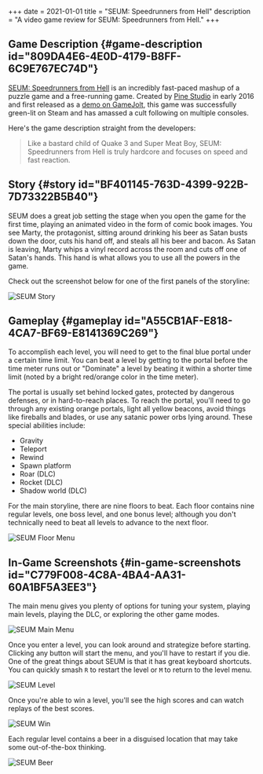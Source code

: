 +++
date = 2021-01-01
title = "SEUM: Speedrunners from Hell"
description = "A video game review for SEUM: Speedrunners from Hell."
+++

## Game Description {#game-description id="809DA4E6-4E0D-4179-B8FF-6C9E767EC74D"}

[SEUM: Speedrunners from
Hell](https://store.steampowered.com/app/457210/SEUM_Speedrunners_from_Hell/)
is an incredibly fast-paced mashup of a puzzle game and a free-running
game. Created by [Pine Studio](https://pinestudio.co) in early 2016 and
first released as a [demo on
GameJolt](https://gamejolt.com/games/seum-speedrunners-from-hell-demo/154868),
this game was successfully green-lit on Steam and has amassed a cult
following on multiple consoles.

Here's the game description straight from the developers:

> Like a bastard child of Quake 3 and Super Meat Boy, SEUM: Speedrunners
> from Hell is truly hardcore and focuses on speed and fast reaction.

## Story {#story id="BF401145-763D-4399-922B-7D73322B5B40"}

SEUM does a great job setting the stage when you open the game for the
first time, playing an animated video in the form of comic book images.
You see Marty, the protagonist, sitting around drinking his beer as
Satan busts down the door, cuts his hand off, and steals all his beer
and bacon. As Satan is leaving, Marty whips a vinyl record across the
room and cuts off one of Satan's hands. This hand is what allows you to
use all the powers in the game.

Check out the screenshot below for one of the first panels of the
storyline:

![SEUM Story](https://img.cleberg.net/blog/20210101-seum/seum_story.png)

## Gameplay {#gameplay id="A55CB1AF-E818-4CA7-BF69-E8141369C269"}

To accomplish each level, you will need to get to the final blue portal
under a certain time limit. You can beat a level by getting to the
portal before the time meter runs out or "Dominate" a level by beating
it within a shorter time limit (noted by a bright red/orange color in
the time meter).

The portal is usually set behind locked gates, protected by dangerous
defenses, or in hard-to-reach places. To reach the portal, you'll need
to go through any existing orange portals, light all yellow beacons,
avoid things like fireballs and blades, or use any satanic power orbs
lying around. These special abilities include:

-   Gravity
-   Teleport
-   Rewind
-   Spawn platform
-   Roar (DLC)
-   Rocket (DLC)
-   Shadow world (DLC)

For the main storyline, there are nine floors to beat. Each floor
contains nine regular levels, one boss level, and one bonus level;
although you don't technically need to beat all levels to advance to
the next floor.

![SEUM Floor
Menu](https://img.cleberg.net/blog/20210101-seum/seum_floor.png)

## In-Game Screenshots {#in-game-screenshots id="C779F008-4C8A-4BA4-AA31-60A1BF5A3EE3"}

The main menu gives you plenty of options for tuning your system,
playing main levels, playing the DLC, or exploring the other game modes.

![SEUM Main
Menu](https://img.cleberg.net/blog/20210101-seum/seum_menu.png)

Once you enter a level, you can look around and strategize before
starting. Clicking any button will start the menu, and you'll have to
restart if you die. One of the great things about SEUM is that it has
great keyboard shortcuts. You can quickly smash `R` to
restart the level or `M` to return to the level menu.

![SEUM Level](https://img.cleberg.net/blog/20210101-seum/seum_level.png)

Once you're able to win a level, you'll see the high scores and can
watch replays of the best scores.

![SEUM Win](https://img.cleberg.net/blog/20210101-seum/seum_win.png)

Each regular level contains a beer in a disguised location that may take
some out-of-the-box thinking.

![SEUM Beer](https://img.cleberg.net/blog/20210101-seum/seum_beer.png)
